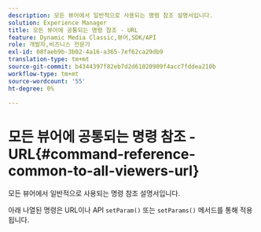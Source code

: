 ```yaml
---
description: 모든 뷰어에서 일반적으로 사용되는 명령 참조 설명서입니다.
solution: Experience Manager
title: 모든 뷰어에 공통되는 명령 참조 - URL
feature: Dynamic Media Classic,뷰어,SDK/API
role: 개발자,비즈니스 전문가
exl-id: 08faeb9b-3b02-4a16-a365-7ef62ca29db9
translation-type: tm+mt
source-git-commit: b4344397f82eb7d2d61020909f4acc7fddea210b
workflow-type: tm+mt
source-wordcount: '55'
ht-degree: 0%

---
```


# 모든 뷰어에 공통되는 명령 참조 - URL{#command-reference-common-to-all-viewers-url}

모든 뷰어에서 일반적으로 사용되는 명령 참조 설명서입니다.

아래 나열된 명령은 URL이나 API `setParam()` 또는 `setParams()` 메서드를 통해 적용됩니다.
